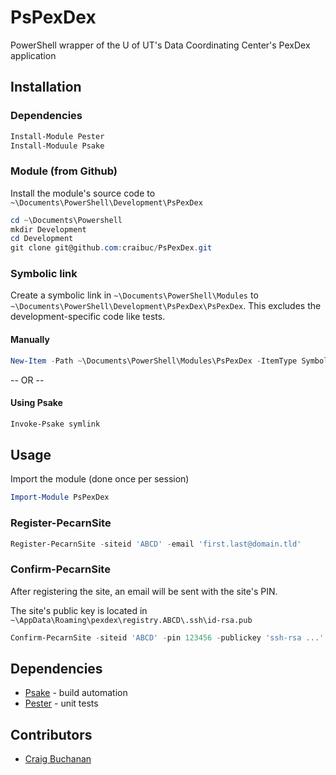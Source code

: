 # PsPexDex
PowerShell wrapper of the U of UT's Data Coordinating Center's PexDex application

## Installation

### Dependencies
```powershell
Install-Module Pester
Install-Moduule Psake
```

### Module (from Github)
Install the module's source code to `~\Documents\PowerShell\Development\PsPexDex`
```powershell
cd ~\Documents\Powershell
mkdir Development
cd Development
git clone git@github.com:craibuc/PsPexDex.git
```

### Symbolic link
Create a symbolic link in `~\Documents\PowerShell\Modules` to `~\Documents\PowerShell\Development\PsPexDex\PsPexDex`.  This excludes the development-specific code like tests.

#### Manually
```powershell
New-Item -Path ~\Documents\PowerShell\Modules\PsPexDex -ItemType SymbolicLink -Value ~\Documents\PowerShell\Development\PsPexDex\PsPexDex
```
-- OR --

#### Using Psake
```powershell
Invoke-Psake symlink
```
## Usage

Import the module (done once per session)
```powershell
Import-Module PsPexDex
```

### Register-PecarnSite
```powershell
Register-PecarnSite -siteid 'ABCD' -email 'first.last@domain.tld'
```

### Confirm-PecarnSite
After registering the site, an email will be sent with the site's PIN.

The site's public key is located in `~\AppData\Roaming\pexdex\registry.ABCD\.ssh\id-rsa.pub`
```powershell
Confirm-PecarnSite -siteid 'ABCD' -pin 123456 -publickey 'ssh-rsa ...'
```

## Dependencies
- [Psake](https://github.com/psake/psake) - build automation
- [Pester](https://pester.dev/) - unit tests

## Contributors
- [Craig Buchanan](https://github.com/craibuc)
